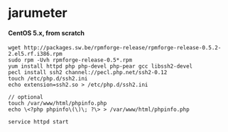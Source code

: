 jarumeter
=========

#### CentOS 5.x, from scratch  
    wget http://packages.sw.be/rpmforge-release/rpmforge-release-0.5.2-2.el5.rf.i386.rpm
    sudo rpm -Uvh rpmforge-release-0.5*.rpm
    yum install httpd php php-devel php-pear gcc libssh2-devel
    pecl install ssh2 channel://pecl.php.net/ssh2-0.12
    touch /etc/php.d/ssh2.ini
    echo extension=ssh2.so > /etc/php.d/ssh2.ini
    
    // optional
    touch /var/www/html/phpinfo.php
    echo \<?php phpinfo\(\)\; ?\> > /var/www/html/phpinfo.php
    
    service httpd start
